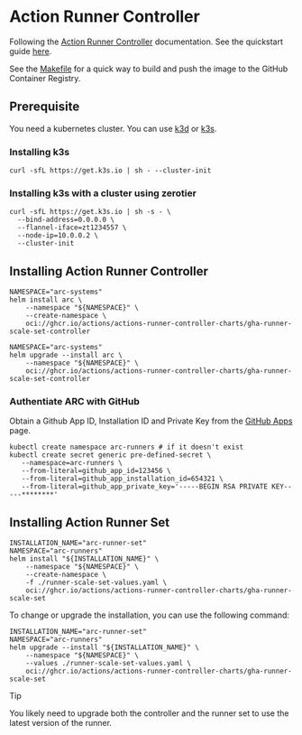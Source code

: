 # Action Runner Controller

Following the [Action Runner Controller](https://github.com/actions-runner-controller/actions-runner-controller) documentation.
See the quickstart guide [here](https://docs.github.com/en/actions/hosting-your-own-runners/managing-self-hosted-runners-with-actions-runner-controller/quickstart-for-actions-runner-controller).

See the [Makefile](./Makefile) for a quick way to build and push the image to the GitHub Container Registry.

## Prerequisite

You need a kubernetes cluster. You can use [k3d](https://k3d.io/) or [k3s](https://k3s.io/).

### Installing k3s

```shell
curl -sfL https://get.k3s.io | sh - --cluster-init
```

### Installing k3s with a cluster using zerotier

```shell
curl -sfL https://get.k3s.io | sh -s - \
  --bind-address=0.0.0.0 \
  --flannel-iface=zt1234557 \
  --node-ip=10.0.0.2 \
  --cluster-init
```

## Installing Action Runner Controller

```shell
NAMESPACE="arc-systems"
helm install arc \
    --namespace "${NAMESPACE}" \
    --create-namespace \
    oci://ghcr.io/actions/actions-runner-controller-charts/gha-runner-scale-set-controller
```

```shell
NAMESPACE="arc-systems"
helm upgrade --install arc \
    --namespace "${NAMESPACE}" \
    oci://ghcr.io/actions/actions-runner-controller-charts/gha-runner-scale-set-controller
```

### Authentiate ARC with GitHub

Obtain a Github App ID, Installation ID and Private Key from the [GitHub Apps](https://github.com/settings/apps/new) page.

```shell
kubectl create namespace arc-runners # if it doesn't exist
kubectl create secret generic pre-defined-secret \
   --namespace=arc-runners \
   --from-literal=github_app_id=123456 \
   --from-literal=github_app_installation_id=654321 \
   --from-literal=github_app_private_key='-----BEGIN RSA PRIVATE KEY-----********'
```

## Installing Action Runner Set

```shell
INSTALLATION_NAME="arc-runner-set"
NAMESPACE="arc-runners"
helm install "${INSTALLATION_NAME}" \
    --namespace "${NAMESPACE}" \
    --create-namespace \
    -f ./runner-scale-set-values.yaml \
    oci://ghcr.io/actions/actions-runner-controller-charts/gha-runner-scale-set
```

To change or upgrade the installation, you can use the following command:

```shell
INSTALLATION_NAME="arc-runner-set"
NAMESPACE="arc-runners"
helm upgrade --install "${INSTALLATION_NAME}" \
    --namespace "${NAMESPACE}" \
    --values ./runner-scale-set-values.yaml \
    oci://ghcr.io/actions/actions-runner-controller-charts/gha-runner-scale-set
```

> [!TIP]
> You likely need to upgrade both the controller and the runner set to use the latest version of the runner.
